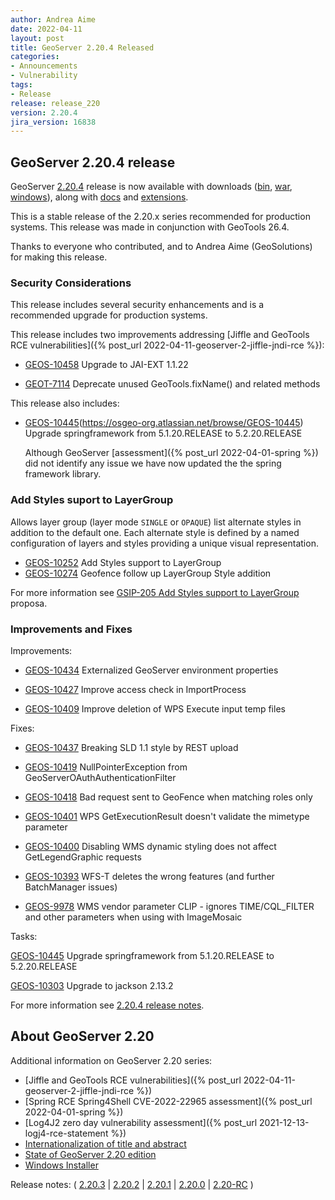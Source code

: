 ```yaml
---
author: Andrea Aime
date: 2022-04-11
layout: post
title: GeoServer 2.20.4 Released
categories:
- Announcements
- Vulnerability
tags:
- Release
release: release_220
version: 2.20.4
jira_version: 16838
---
```


GeoServer 2.20.4 release
------------------------

GeoServer [2.20.4](/release/2.20.4/) release is now available with downloads ([bin](https://sourceforge.net/projects/geoserver/files/GeoServer/2.20.4/geoserver-2.20.4-bin.zip/download), [war](https://sourceforge.net/projects/geoserver/files/GeoServer/2.20.4/geoserver-2.20.4-war.zip/download), [windows](https://sourceforge.net/projects/geoserver/files/GeoServer/2.20.4/GeoServer-2.20.4-winsetup.exe/download)), along with [docs](https://sourceforge.net/projects/geoserver/files/GeoServer/2.20.4/geoserver-2.20.4-htmldoc.zip/download) and [extensions](https://sourceforge.net/projects/geoserver/files/GeoServer/2.20.4/extensions/).

This is a stable release of the 2.20.x series recommended for production systems. This release was made in conjunction with GeoTools 26.4.

Thanks to everyone who contributed, and to Andrea Aime (GeoSolutions) for making this release.


### Security Considerations

This release includes several security enhancements and is a recommended upgrade for production systems.

This release includes two improvements addressing [Jiffle and GeoTools RCE vulnerabilities]({% post_url 2022-04-11-geoserver-2-jiffle-jndi-rce %}):

* [GEOS-10458](https://osgeo-org.atlassian.net/browse/GEOS-10458) Upgrade to JAI-EXT 1.1.22

* [GEOT-7114](https://osgeo-org.atlassian.net/browse/GEOT-7114) Deprecate unused GeoTools.fixName() and related methods
  
 
This release also includes:

* [GEOS-10445](5772)(https://osgeo-org.atlassian.net/browse/GEOS-10445) Upgrade springframework from 5.1.20.RELEASE to 5.2.20.RELEASE
  
  Although GeoServer [assessment]({% post_url 2022-04-01-spring %}) did not identify any issue we have now updated the the spring framework library.

### Add Styles suport to LayerGroup

Allows layer group (layer mode `SINGLE` or `OPAQUE`) list alternate styles in addition to the default one. Each alternate style is
defined by a named configuration of layers and styles providing a unique visual representation.

* [GEOS-10252](https://osgeo-org.atlassian.net/browse/GEOS-10252) Add Styles support to LayerGroup
* [GEOS-10274](https://osgeo-org.atlassian.net/browse/GEOS-10274) Geofence follow up LayerGroup Style addition

For more information see [GSIP-205 Add Styles support to LayerGroup](https://github.com/geoserver/geoserver/wiki/GSIP-205) proposa.

### Improvements and Fixes

Improvements:

* [GEOS-10434](https://osgeo-org.atlassian.net/browse/GEOS-10434) Externalized GeoServer environment properties

* [GEOS-10427](https://osgeo-org.atlassian.net/browse/GEOS-10427) Improve access check in ImportProcess

* [GEOS-10409](https://osgeo-org.atlassian.net/browse/GEOS-10409) Improve deletion of WPS Execute input temp files

Fixes:

* [GEOS-10437](https://osgeo-org.atlassian.net/browse/GEOS-10437) Breaking SLD 1.1 style by REST upload

* [GEOS-10419](https://osgeo-org.atlassian.net/browse/GEOS-10419) NullPointerException from GeoServerOAuthAuthenticationFilter

* [GEOS-10418](https://osgeo-org.atlassian.net/browse/GEOS-10418) Bad request sent to GeoFence when matching roles only

* [GEOS-10401](https://osgeo-org.atlassian.net/browse/GEOS-10401) WPS GetExecutionResult doesn't validate the mimetype parameter

* [GEOS-10400](https://osgeo-org.atlassian.net/browse/GEOS-10400) Disabling WMS dynamic styling does not affect GetLegendGraphic requests

* [GEOS-10393](https://osgeo-org.atlassian.net/browse/GEOS-10393) WFS-T deletes the wrong features \(and further BatchManager issues\)

* [GEOS-9978](https://osgeo-org.atlassian.net/browse/GEOS-9978) WMS vendor parameter CLIP - ignores TIME/CQL\_FILTER and other parameters when using with ImageMosaic

Tasks:

[GEOS-10445](https://osgeo-org.atlassian.net/browse/GEOS-10445) Upgrade springframework from 5.1.20.RELEASE to 5.2.20.RELEASE

[GEOS-10303](https://osgeo-org.atlassian.net/browse/GEOS-10303) Upgrade to jackson 2.13.2

For more information see [2.20.4 release notes](https://github.com/geoserver/geoserver/releases/tag/2.20.4).

## About GeoServer 2.20

Additional information on GeoServer 2.20 series:

* [Jiffle and GeoTools RCE vulnerabilities]({% post_url 2022-04-11-geoserver-2-jiffle-jndi-rce %})
* [Spring RCE Spring4Shell CVE-2022-22965 assessment]({% post_url 2022-04-01-spring %})
* [Log4J2 zero day vulnerability assessment]({% post_url 2021-12-13-logj4-rce-statement %})
* [Internationalization of title and abstract](https://docs.geoserver.org/latest/en/user/services/internationalization/index.html)
* [State of GeoServer 2.20 edition](https://docs.google.com/presentation/d/19Cmld0_VFePh1g4qUSfqNWWB0t-teClFpT3eUqpYGos/edit?usp=sharing)
* [Windows Installer](https://docs.geoserver.org/stable/en/user/installation/win_installer.html) 

Release notes: ( [2.20.3](https://github.com/geoserver/geoserver/releases/tag/2.20.3) \| [2.20.2](https://github.com/geoserver/geoserver/releases/tag/2.20.2) \| [2.20.1](https://github.com/geoserver/geoserver/releases/tag/2.20.1) \| [2.20.0](https://github.com/geoserver/geoserver/releases/tag/2.20.0) \| [2.20-RC](https://github.com/geoserver/geoserver/releases/tag/2.20-RC) )
